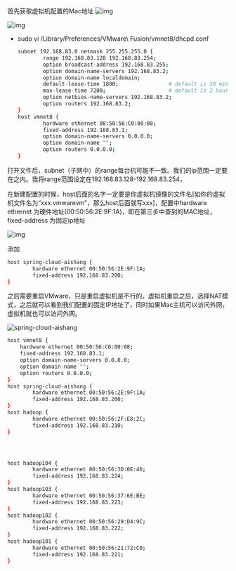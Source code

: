  首先获取虚拟机配置的Mac地址
![img](/Users/liujiang/Documents/Typora/imgs/006tNc79ly1g2zlxyqrblj31d50u0tjw.jpg)



![img](/Users/liujiang/Documents/Typora/imgs/006tNc79ly1g2zlxyfk6pj30u00yn7gb.jpg)



- sudo vi /Library/Preferences/VMware\ Fusion/vmnet8/dhcpd.conf

  ```sh
  subnet 192.168.83.0 netmask 255.255.255.0 {
          range 192.168.83.128 192.168.83.254;
          option broadcast-address 192.168.83.255;
          option domain-name-servers 192.168.83.2;
          option domain-name localdomain;
          default-lease-time 1800;                # default is 30 minutes
          max-lease-time 7200;                    # default is 2 hours
          option netbios-name-servers 192.168.83.2;
          option routers 192.168.83.2;
  }
  host vmnet8 {
          hardware ethernet 00:50:56:C0:00:08;
          fixed-address 192.168.83.1;
          option domain-name-servers 0.0.0.0;
          option domain-name "";
          option routers 0.0.0.0;
  }
  ```

  

打开文件后，subnet（子网中）的range每台机可能不一致。我们的ip范围一定要在之内。我将range范围设定在192.168.83.128-192.168.83.254，

在新建配置的时候，host后面的名字一定要是你虚拟机镜像的文件名[如你的虚拟机文件名为“xxx.vmwarevm”，那么host后面就写xxx]，配置中hardware ethernet 为硬件地址(00:50:56:2E:9F:1A)，即在第三步中查到的MAC地址，fixed-address 为固定ip地址

![img](/Users/liujiang/Documents/Typora/imgs/006tNc79ly1g2zm27t26qj311w0qk445.jpg)

添加

```sh
host spring-cloud-aishang {
        hardware ethernet 00:50:56:2E:9F:1A;
        fixed-address 192.168.83.200;
}
```

之后需要重启VMware，只是重启虚拟机是不行的。虚拟机重启之后，选择NAT模式，之后就可以看到我们配置的固定IP地址了，同时如果Mac主机可以访问外网，虚拟机就也可以访问外网。

![spring-cloud-aishang](https://ws1.sinaimg.cn/large/006tNc79ly1g2zmalcjy1j31800rqn3w.jpg)

```sh
host vmnet8 {
	hardware ethernet 00:50:56:C0:00:08;
	fixed-address 192.168.83.1;
	option domain-name-servers 0.0.0.0;
	option domain-name "";
	option routers 0.0.0.0;
}
host spring-cloud-aishang {
        hardware ethernet 00:50:56:2E:9F:1A;
        fixed-address 192.168.83.200;
}
host hadoop {
        hardware ethernet 00:50:56:2F:E8:2C;
        fixed-address 192.168.83.210;
}




host hadoop104 {
        hardware ethernet 00:50:56:3D:0E:46;
        fixed-address 192.168.83.224;
}
host hadoop103 {
        hardware ethernet 00:50:56:37:6E:BE;
        fixed-address 192.168.83.223;
}
host hadoop102 {
        hardware ethernet 00:50:56:29:D4:9C;
        fixed-address 192.168.83.222;
}
host hadoop101 {
        hardware ethernet 00:50:56:21:72:C0;
        fixed-address 192.168.83.221;
}
```

